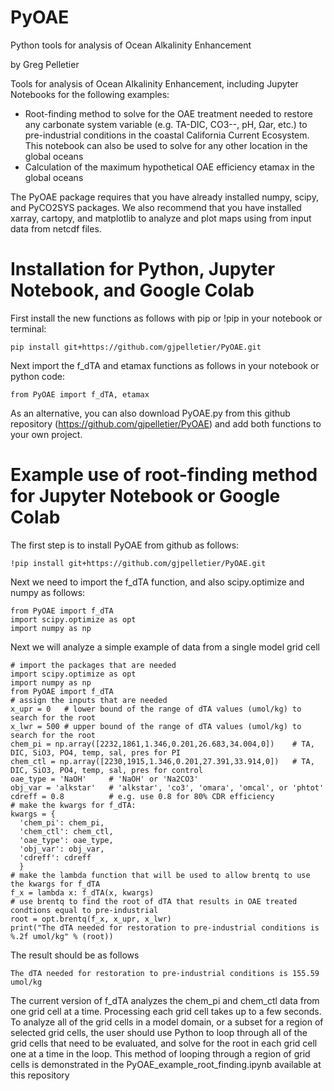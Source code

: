 # PyOAE
Python tools for analysis of Ocean Alkalinity Enhancement

by Greg Pelletier

Tools for analysis of Ocean Alkalinity Enhancement, including Jupyter Notebooks for the following examples:

- Root-finding method to solve for the OAE treatment needed to restore any carbonate system variable (e.g. TA-DIC, CO3--, pH, Ωar, etc.) to pre-industrial conditions in the coastal California Current Ecosystem. This notebook can also be used to solve for any other location in the global oceans
- Calculation of the maximum hypothetical OAE efficiency etamax in the global oceans

The PyOAE package requires that you have already installed numpy, scipy, and PyCO2SYS packages. We also recommend that you have installed xarray, cartopy, and matplotlib to analyze and plot maps using from input data from netcdf files.

# Installation for Python, Jupyter Notebook, and Google Colab

First install the new functions as follows with pip or !pip in your notebook or terminal:<br>
```
pip install git+https://github.com/gjpelletier/PyOAE.git
```

Next import the f_dTA and etamax functions as follows in your notebook or python code:<br>
```
from PyOAE import f_dTA, etamax
```

As an alternative, you can also download PyOAE.py from this github repository (https://github.com/gjpelletier/PyOAE) and add both functions to your own project.<br>

# Example use of root-finding method for Jupyter Notebook or Google Colab

The first step is to install PyOAE from github as follows:<br>
```
!pip install git+https://github.com/gjpelletier/PyOAE.git
```

Next we need to import the f_dTA function, and also scipy.optimize and numpy as follows:<br>
```
from PyOAE import f_dTA
import scipy.optimize as opt
import numpy as np
```

Next we will analyze a simple example of data from a single model grid cell
```
# import the packages that are needed
import scipy.optimize as opt
import numpy as np
from PyOAE import f_dTA
# assign the inputs that are needed
x_upr = 0   # lower bound of the range of dTA values (umol/kg) to search for the root
x_lwr = 500 # upper bound of the range of dTA values (umol/kg) to search for the root
chem_pi = np.array([2232,1861,1.346,0.201,26.683,34.004,0])    # TA, DIC, SiO3, PO4, temp, sal, pres for PI
chem_ctl = np.array([2230,1915,1.346,0.201,27.391,33.914,0])   # TA, DIC, SiO3, PO4, temp, sal, pres for control
oae_type = 'NaOH'     # 'NaOH' or 'Na2CO3'
obj_var = 'alkstar'   # 'alkstar', 'co3', 'omara', 'omcal', or 'phtot'
cdreff = 0.8          # e.g. use 0.8 for 80% CDR efficiency
# make the kwargs for f_dTA:
kwargs = {
  'chem_pi': chem_pi,
  'chem_ctl': chem_ctl,
  'oae_type': oae_type,
  'obj_var': obj_var,
  'cdreff': cdreff
  }
# make the lambda function that will be used to allow brentq to use the kwargs for f_dTA
f_x = lambda x: f_dTA(x, kwargs)
# use brentq to find the root of dTA that results in OAE treated condtions equal to pre-industrial
root = opt.brentq(f_x, x_upr, x_lwr)
print("The dTA needed for restoration to pre-industrial conditions is %.2f umol/kg" % (root))
```

The result should be as follows
```
The dTA needed for restoration to pre-industrial conditions is 155.59 umol/kg
```
The current version of f_dTA analyzes the chem_pi and chem_ctl data from one grid cell at a time. Processing each grid cell takes up to a few seconds. To analyze all of the grid cells in a model domain, or a subset for a region of selected grid cells, the user should use Python to loop through all of the grid cells that need to be evaluated, and solve for the root in each grid cell one at a time in the loop. This method of looping through a region of grid cells is demonstrated in the PyOAE_example_root_finding.ipynb available at this repository

